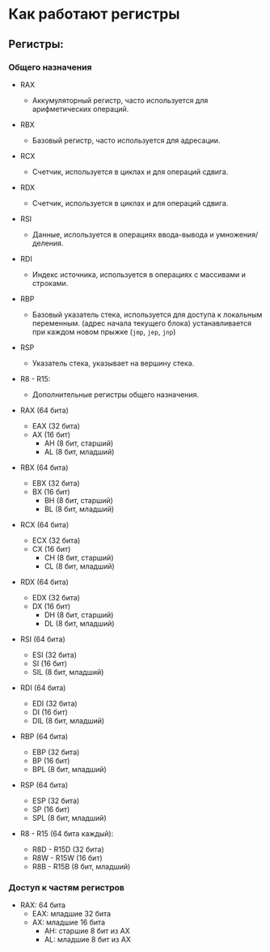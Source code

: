 # Как работают регистры

## Регистры:
### Общего назначения

- RAX
  - Аккумуляторный регистр, часто используется для арифметических операций.
- RBX
  - Базовый регистр, часто используется для адресации.
- RCX
  - Счетчик, используется в циклах и для операций сдвига.
- RDX
  - Счетчик, используется в циклах и для операций сдвига.
- RSI
  - Данные, используется в операциях ввода-вывода и умножения/деления.
- RDI
  - Индекс источника, используется в операциях с массивами и строками.
- RBP
  - Базовый указатель стека, используется для доступа к локальным переменным. (адрес начала текущего блока) устанавливается при каждом новом прыжке (`jmp`, `jep`, `jnp`)
- RSP
  - Указатель стека, указывает на вершину стека.
- R8 - R15: 
  - Дополнительные регистры общего назначения.

- RAX (64 бита)
  - EAX (32 бита)
  - AX (16 бит)
    - AH (8 бит, старший)
    - AL (8 бит, младший)
- RBX (64 бита)
  - EBX (32 бита)
  - BX (16 бит)
    - BH (8 бит, старший)
    - BL (8 бит, младший)
- RCX (64 бита)
  - ECX (32 бита)
  - CX (16 бит)
    - CH (8 бит, старший)
    - CL (8 бит, младший)
- RDX (64 бита)
  - EDX (32 бита)
  - DX (16 бит)
    - DH (8 бит, старший)
    - DL (8 бит, младший)
- RSI (64 бита)
  - ESI (32 бита)
  - SI (16 бит)
  - SIL (8 бит, младший)
- RDI (64 бита)
  - EDI (32 бита)
  - DI (16 бит)
  - DIL (8 бит, младший)
- RBP (64 бита)
  - EBP (32 бита)
  - BP (16 бит)
  - BPL (8 бит, младший)
- RSP (64 бита)
  - ESP (32 бита)
  - SP (16 бит)
  - SPL (8 бит, младший)
- R8 - R15 (64 бита каждый):
  - R8D - R15D (32 бита)
  - R8W - R15W (16 бит)
  - R8B - R15B (8 бит, младший)

### Доступ к частям регистров
- RAX: 64 бита
  - EAX: младшие 32 бита
  - AX: младшие 16 бита
    - AH: старшие 8 бит из AX
    - AL: младшие 8 бит из AX
